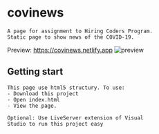 # covinews
    
    A page for assignment to Hiring Coders Program.
    Static page to show news of the COVID-19.

Preview: https://covinews.netlify.app
![preview](https://i.imgur.com/uQucHKv.png)

## Getting start
    This page use html5 structury. To use: 
    - Download this project
    - Open index.html
    - View the page.

    Optional: Use LiveServer extension of Visual 
    Studio to run this project easy
